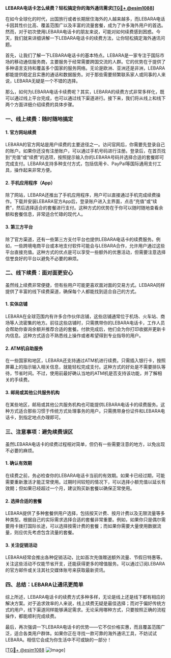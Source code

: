 **LEBARA电话卡怎么续费？轻松搞定你的海外通讯需求[[TG💪+ @esim1088](https://t.me/s/esim1088)]**

在如今全球化的时代，出国旅行或者长期居住海外的人越来越多，而LEBARA电话卡因其性价比高、覆盖范围广以及丰富的流量套餐，成为了许多海外用户的首选。然而，对于初次使用LEBARA电话卡的朋友来说，可能对如何续费感到困惑。今天，我们就来详细讲解一下LEBARA电话卡的续费方法，让你轻松搞定海外通讯问题。

首先，让我们了解一下LEBARA电话卡的基本特点。LEBARA是一家专注于国际市场的移动通信服务商，主要服务于经常需要跨国交流的人群。它的优势在于提供了多种语言支持和覆盖多个国家的服务网络。无论是欧洲、亚洲还是非洲，LEBARA都能提供稳定且实惠的通话和数据服务。对于那些需要频繁联系家人或同事的人来说，LEBARA无疑是一个不错的选择。

那么，如何为LEBARA电话卡续费呢？其实，LEBARA的续费方式非常多样化，既可以通过线上平台完成，也可以通过线下渠道进行。接下来，我们将从线上和线下两个方面详细介绍续费的具体步骤。

### **一、线上续费：随时随地搞定**

#### **1. 官方网站续费**
LEBARA的官方网站是用户续费的主要途径之一。访问官网后，你需要先登录自己的账户。如果你还没有注册账户，可以通过手机号码进行注册。登录后，在首页找到“充值”或“续费”的选项，按照提示输入你的LEBARA号码并选择合适的套餐即可完成支付。LEBARA支持多种支付方式，包括信用卡、PayPal等国际通用支付工具，操作起来非常方便。

#### **2. 手机应用程序（App）**
除了网站，LEBARA还推出了手机应用程序，用户可以直接通过手机完成续费操作。下载并安装LEBARA官方App后，登录账户进入主界面，点击“充值”或“续费”，然后选择适合的套餐进行支付。这种方式的优势在于你可以随时随地查看余额和套餐信息，非常适合忙碌的现代人。

#### **3. 第三方平台**
除了官方渠道，还有一些第三方支付平台也提供LEBARA电话卡的续费服务。例如，一些跨境电商平台或本地支付软件可能会与LEBARA合作，允许用户通过这些平台直接充值。这种方式的优点是可以享受一些额外的优惠活动，但需要注意选择信誉良好的平台以避免不必要的麻烦。

### **二、线下续费：面对面更安心**

虽然线上续费非常便捷，但有些用户可能更喜欢面对面的交易方式。LEBARA同样提供了丰富的线下续费渠道，确保每个人都能找到适合自己的方式。

#### **1. 实体店铺**
LEBARA在全球范围内有许多合作伙伴店铺，这些店铺通常位于机场、火车站、商场等人流密集的地方。前往这些店铺时，只需携带你的LEBARA电话卡，工作人员会帮助你查询余额并推荐合适的套餐。付款完成后，他们会为你打印收据并更新卡内信息。这种方式适合不熟悉线上操作或者希望得到专业指导的用户。

#### **2. ATM机自助服务**
在一些国家和地区，LEBARA还支持通过ATM机进行续费。只需插入银行卡，按照屏幕上的指示输入相关信息，就能轻松完成支付。这种方式的好处是不需要排队等待，节省时间。不过，使用前最好确认当地的ATM机是否支持该功能，并了解相关的手续费。

#### **3. 邮局或其他公共服务机构**
在某些地区，邮局或其他公共服务机构也可能提供LEBARA电话卡的续费服务。这种方式适合那些习惯于传统方式处理事务的用户。只需携带身份证件和LEBARA电话卡，到指定地点办理即可。

### **三、注意事项：避免续费误区**

虽然LEBARA电话卡的续费过程相对简单，但仍有一些需要注意的地方，以免出现不必要的麻烦。

#### **1. 确认有效期**
在续费之前，务必检查你的LEBARA电话卡当前的有效期。如果卡已经过期，可能需要重新激活才能正常使用。过期时间较短的情况下，可以选择小额充值以延长有效期；但如果已经超过一个月，建议购买新套餐以确保正常使用。

#### **2. 选择合适的套餐**
LEBARA提供了多种套餐供用户选择，包括按天计费、按月计费以及无限流量等多种类型。根据自己的实际需求选择合适的套餐非常重要。例如，如果你只是偶尔需要用卡拨打国际长途，可以选择按需计费的套餐；而如果你需要大量使用数据流量，则应优先考虑包含流量的套餐。

#### **3. 关注促销活动**
LEBARA经常会推出各种促销活动，比如首次充值赠送额外流量、节假日特惠等。关注这些活动不仅能节省开支，还能获得更多的增值服务。可以通过订阅LEBARA的官方邮件或关注其社交媒体账号来获取最新资讯。

### **四、总结：LEBARA让通讯更简单**

综上所述，LEBARA电话卡的续费方式多种多样，无论是线上还是线下都有相应的解决方案。对于追求效率的人来说，线上续费无疑是最佳选择；而对于偏好传统方式的用户，线下渠道同样能够满足需求。无论采用哪种方式，只要按照正确的流程操作，都能顺利完成续费。

最后，再次强调一下LEBARA电话卡的优势——它不仅价格实惠，而且覆盖范围广泛，适合各类用户群体。如果你正在寻找一款可靠的海外通讯工具，不妨试试LEBARA。相信它会成为你生活中不可或缺的一部分！

[[TG💪+ @esim1088](https://t.me/s/esim1088) ![Image](https://i.postimg.cc/4NQfJmqS/Snipaste-2025-05-13-00-14-12.png)]